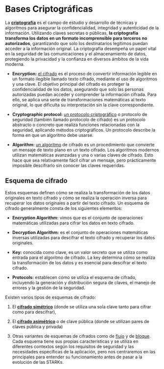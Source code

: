 # Bases Criptográficas
La [**criptografía**](https://en.wikipedia.org/wiki/Cryptography) es el campo de estudio y desarrollo de técnicas y algoritmos para asegurar la confidencialidad, integridad y autenticidad de la información. Utilizando claves secretas o públicas, **la criptografía transforma los datos en un formato incomprensible para terceros no autorizados**, garantizando que solo los destinatarios legítimos puedan acceder a la información original. La criptografía desempeña un papel vital en la seguridad de las comunicaciones y el almacenamiento de datos, protegiendo la privacidad y la confianza en diversos ámbitos de la vida moderna.

* **Encryption:** [el cifrado](https://en.wikipedia.org/wiki/Encryption) es el proceso de convertir información legible en un formato ilegible llamado texto cifrado, mediante el uso de algoritmos y una clave. El objetivo principal del cifrado es proteger la confidencialidad de los datos, asegurando que solo las personas autorizadas puedan acceder y comprender la información cifrada. Para ello, se aplica una serie de transformaciones matemáticas al texto original, lo que dificulta su interpretación sin la clave correspondiente.

* **Cryptographic protocol:** [un protocolo criptográfico](https://en.wikipedia.org/wiki/Cryptographic_protocol) o protocolo de seguridad (también llamado protocolo de cifrado) es un protocolo abstracto o concreto que realiza funciones relacionadas con la seguridad, aplicando métodos criptográficos.​ Un protocolo describe la forma en que un algoritmo debe usarse.

* **Algorithm:** [un algoritmo](https://es.wikipedia.org/wiki/Algoritmo) de cifrado es un procedimiento que convierte un mensaje de texto plano en un texto cifrado. Los algoritmos modernos utilizan matemáticas avanzadas y una o varias claves de cifrado. Esto hace que sea relativamente fácil cifrar un mensaje, pero prácticamente imposible descifrarlo sin conocer las claves requeridas.

## Esquema de cifrado
Estos esquemas definen cómo se realiza la transformación de los datos originales en texto cifrado y cómo se realiza la operación inversa para recuperar los datos originales a partir del texto cifrado. Un esquema de cifrado generalmente consta de los siguientes elementos:

* **Encryption Algorithm:** vimos que es el conjunto de operaciones matemáticas utilizadas para cifrar los datos en texto cifrado.

* **Decryption Algorithm:** es el conjunto de operaciones matemáticas inversas utilizadas para descifrar el texto cifrado y recuperar los datos originales.

* **Key:** conocida como clave, es un valor secreto que se utiliza como entrada para el algoritmo de cifrado. La key determina cómo se realiza la transformación de los datos y es esencial para descifrar el texto cifrado.

* **Protocols:** establecen cómo se utiliza el esquema de cifrado, incluyendo la generación y distribución segura de claves, el manejo de errores y la gestión de la seguridad.

Existen varios tipos de esquemas de cifrado:

1. El [**cifrado simétrico**](https://academy.bit2me.com/que-es-criptografia-simetrica/) (donde se utiliza una sola clave tanto para cifrar como para descifrar),

2. El [**cifrado asimétrico**](https://es.wikipedia.org/wiki/Criptograf%C3%ADa_asim%C3%A9trica) o de clave pública (donde se utilizan pares de claves pública y privada)

3. Otras variantes de esquemas de cifrados como de [flujo](https://es.wikipedia.org/wiki/Cifrador_de_flujo) y de [bloque](https://es.wikipedia.org/wiki/Cifrado_por_bloques). Cada esquema tiene sus propias características y se utiliza en diferentes contextos según los requisitos de seguridad y las necesidades específicas de la aplicación, pero nos centraremos en las principales para entender su funcionamiento antes de pasar a la evolución de las STARKs.